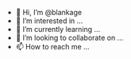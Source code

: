 - 👋 Hi, I’m @blankage
- 👀 I’m interested in ...
- 🌱 I’m currently learning ...
- 💞️ I’m looking to collaborate on ...
- 📫 How to reach me ...

<!---
blankage/blankage is a ✨ special ✨ repository because its `README.md` (this file) appears on your GitHub profile.
You can click the Preview link to take a look at your changes.
--->
